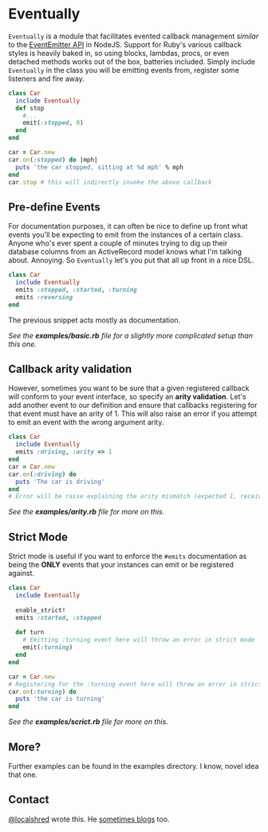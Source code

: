 # Eventually

`Eventually` is a module that facilitates evented callback management *similar* to the [EventEmitter API](http://nodejs.org/docs/v0.4.7/api/events.html) in NodeJS. Support for Ruby's various callback styles is heavily baked in, so using blocks, lambdas, procs, or even detached methods works out of the box, batteries included. Simply include `Eventually` in the class you will be emitting events from, register some listeners and fire away.

```ruby
class Car
  include Eventually
  def stop
    #...
    emit(:stopped, 0)
  end
end

car = Car.new
car.on(:stopped) do |mph|
  puts 'the car stopped, sitting at %d mph' % mph
end
car.stop # this will indirectly invoke the above callback
```

## Pre-define Events

For documentation purposes, it can often be nice to define up front what events you'll be expecting to emit from the instances of a certain class. Anyone who's ever spent a couple of minutes trying to dig up their database columns from an ActiveRecord model knows what I'm talking about. Annoying. So `Eventually` let's you put that all up front in a nice DSL.

```ruby
class Car
  include Eventually
  emits :stopped, :started, :turning
  emits :reversing
end
```

The previous snippet acts mostly as documentation.

*See the **examples/basic.rb** file for a slightly more complicated setup than this one.*

## Callback arity validation

However, sometimes you want to be sure that a given registered callback will conform to your event interface, so specify an **arity validation**. Let's add another event to our definition and ensure that callbacks registering for that event must have an arity of 1. This will also raise an error if you attempt to emit an event with the wrong argument arity.

```ruby
class Car
  include Eventually
  emits :driving, :arity => 1
end
car = Car.new
car.on(:driving) do
  puts 'The car is driving'
end
# Error will be raise explaining the arity mismatch (expected 1, received -1)
```

*See the **examples/arity.rb** file for more on this.*

## Strict Mode

Strict mode is useful if you want to enforce the `#emits` documentation as being the **ONLY** events that your instances can emit or be registered against.

```ruby
class Car
  include Eventually
  
  enable_strict!
  emits :started, :stopped
  
  def turn
    # Emitting :turning event here will throw an error in strict mode
    emit(:turning)
  end
end

car = Car.new
# Registering for the :turning event here will throw an error in strict mode
car.on(:turning) do
  puts 'the car is turning'
end
```

*See the **examples/scrict.rb** file for more on this.*

## More?

Further examples can be found in the examples directory. I know, novel idea that one.

## Contact

[@localshred](http://twitter.com/localshred) wrote this. He [sometimes blogs](http://www.rand9.com) too.
